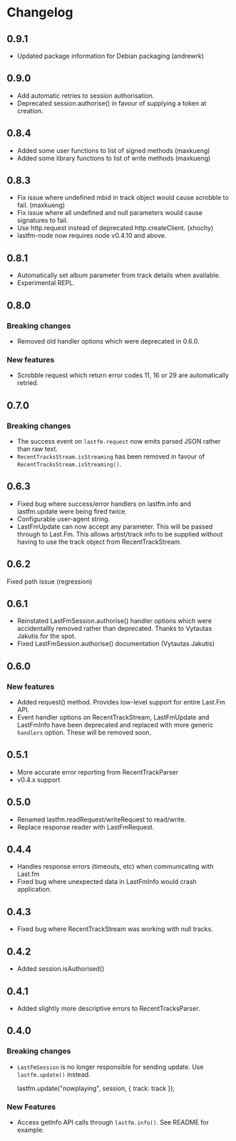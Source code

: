 # Changelog

## 0.9.1
* Updated package information for Debian packaging (andrewrk)

## 0.9.0
* Add automatic retries to session authorisation.
* Deprecated session.authorise() in favour of supplying a token at creation.

## 0.8.4
* Added some user functions to list of signed methods (maxkueng)
* Added some library functions to list of write methods (maxkueng)

## 0.8.3
* Fix issue where undefined mbid in track object would cause scrobble
  to fail. (maxkueng)
* Fix issue where all undefined and null parameters would cause signatures
  to fail.
* Use http.request instead of deprecated http.createClient. (xhochy)
* lastfm-node now requires node v0.4.10 and above.

## 0.8.1
* Automatically set album parameter from track details when available.
* Experimental REPL.

## 0.8.0

### Breaking changes
* Removed old handler options which were deprecated in 0.6.0.

### New features
* Scrobble request which return error codes 11, 16 or 29 are automatically retried.

## 0.7.0

### Breaking changes
* The success event on `lastfm.request` now emits parsed JSON rather than raw text.
* `RecentTracksStream.isStreaming` has been removed in favour of `RecentTracksStream.isStreaming()`.

## 0.6.3

* Fixed bug where success/error handlers on lastfm.info and lastfm.update were being fired twice.
* Configurable user-agent string.
* LastFmUpdate can now accept any parameter. This will be passed through to Last.Fm. This allows artist/track info to be supplied without having to use the track object from RecentTrackStream.

## 0.6.2

Fixed path issue (regression)

## 0.6.1

* Reinstated LastFmSession.authorise() handler options which were accidentallly removed rather than deprecated. Thanks to Vytautas Jakutis for the spot.
* Fixed LastFmSession.authorise() documentation (Vytautas Jakutis)

## 0.6.0

### New features

* Added request() method. Provides low-level support for entire Last.Fm API.
* Event handler options on RecentTrackStream, LastFmUpdate and LastFmInfo have been deprecated and replaced with more generic `handlers` option. These will be removed soon.

## 0.5.1

* More accurate error reporting from RecentTrackParser
* v0.4.x support

## 0.5.0

* Renamed lastfm.readRequest/writeRequest to read/write.
* Replace response reader with LastFmRequest.

## 0.4.4

* Handles response errors (timeouts, etc) when communicating with Last.fm
* Fixed bug where unexpected data in LastFmInfo would crash application.

## 0.4.3

* Fixed bug where RecentTrackStream was working with null tracks.

## 0.4.2

* Added session.isAuthorised()

## 0.4.1

* Added slightly more descriptive errors to RecentTracksParser.

## 0.4.0

### Breaking changes

* `LastFmSession` is no longer responsible for sending update. Use `lastfm.update()`  instead.

    lastfm.update("nowplaying", session, { track: track });

### New Features

* Access getInfo API calls through `lastfm.info()`. See README for example.

